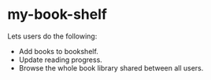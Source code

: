 # my-book-shelf
Lets users do the following: 
* Add books to bookshelf. 
* Update reading progress. 
* Browse the whole book library shared between all users.


